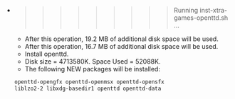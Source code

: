 * >>>>>>>>> Running inst-xtra-games-openttd.sh ...
  * After this operation, 19.2 MB of additional disk space will be used.
  * After this operation, 16.7 MB of additional disk space will be used.
  * Install openttd.
  * Disk size = 4713580K. Space Used = 52088K.
  * The following NEW packages will be installed:
  ```bash
  openttd-opengfx openttd-openmsx openttd-opensfx
  liblzo2-2 libxdg-basedir1 openttd openttd-data
  ```
